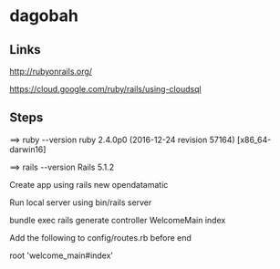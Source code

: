# dagobah

## Links

http://rubyonrails.org/

https://cloud.google.com/ruby/rails/using-cloudsql

## Steps
==> ruby --version ruby 2.4.0p0 (2016-12-24 revision 57164) [x86_64-darwin16]


==> rails --version Rails 5.1.2


Create app using
rails new opendatamatic


Run local server using
bin/rails server

bundle exec rails generate controller WelcomeMain index

Add the following to config/routes.rb before end

root 'welcome_main#index' 
